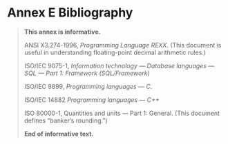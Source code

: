 # Annex E **Bibliography**

> **This annex is informative.**
>
> ANSI X3.274-1996, *Programming Language REXX*. (This document is useful in understanding floating-point decimal arithmetic rules.)
>
> ISO/IEC 9075-1, *Information technology — Database languages — SQL — Part 1: Framework (SQL/Framework)*
>
> ISO/IEC 9899, *Programming languages — C*.
>
> ISO/IEC 14882 *Programming languages — C++*
>
> ISO 80000-1, Quantities and units — Part 1: General. (This document defines “banker’s rounding.”)
>
> **End of informative text.**
